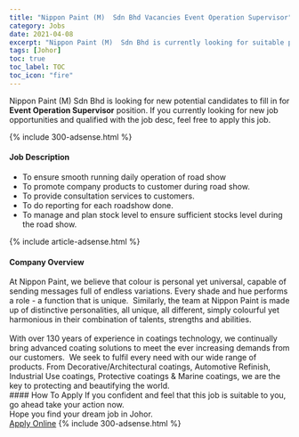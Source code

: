 ```yaml
---
title: "Nippon Paint (M)  Sdn Bhd Vacancies Event Operation Supervisor" 
category: Jobs 
date: 2021-04-08 
excerpt: "Nippon Paint (M)  Sdn Bhd is currently looking for suitable person to fill in the Event Operation Supervisor which based in Johor" 
tags: [Johor] 
toc: true 
toc_label: TOC 
toc_icon: "fire" 
--- 
```


<p>Nippon Paint (M)  Sdn Bhd is looking for new potential candidates to fill in for <b>Event Operation Supervisor</b> position. If you currently looking for new job opportunities and qualified with the job desc, feel free to apply this job.
</p>{% include 300-adsense.html %} 
<div><div><h4>Job Description</h4></div><div><div><span><div><ul><li>To ensure smooth running daily operation of road show</li><li>To promote company products to customer during road show.</li><li>To provide consultation services to customers.</li><li>To do reporting for each roadshow done.</li><li>To manage and plan stock level to ensure sufficient stocks level during the road show.</li></ul></div></span></div></div></div> 
{% include article-adsense.html %} 
<div><div><h4>Company Overview</h4></div><div><div><span><div><div>At Nippon Paint, we believe that colour is personal yet universal, capable of sending messages full of endless variations. Every shade and hue performs a role - a function that is unique.&#160; Similarly, the team at Nippon Paint is made up of distinctive personalities, all unique, all different, simply colourful yet harmonious in their combination of talents, strengths and abilities.</div>
<div><br>
With over 130 years of experience in coatings technology, we continually bring advanced coating solutions to meet the ever increasing demands from our customers.&#160; We seek to fulfil every need with our wide range of products. From Decorative/Architectural coatings, Automotive Refinish, Industrial Use coatings, Protective coatings &amp; Marine coatings, we are the key to protecting and beautifying the world.</div></div></span></div></div></div> 
#### How To Apply 
If you confident and feel that this job is suitable to you, go ahead take your action now. <br/> 
Hope you find your dream job in Johor. <br/> 
<a href="https://www.jobstreet.com.my/en/job/event-operation-supervisor-4529093?jobId=jobstreet-my-job-4529093&" class="btn btn--info" target="_blank" rel="nofollow noopenner">Apply Online</a> 
{% include 300-adsense.html %} 